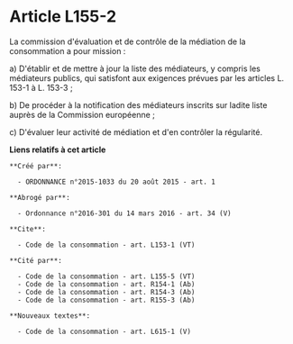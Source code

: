 # Article L155-2

La commission d'évaluation et de contrôle de la médiation de la consommation a pour mission : 

a) D'établir et de mettre à jour la liste des médiateurs, y compris les médiateurs publics, qui satisfont aux exigences
prévues par les articles L. 153-1 à L. 153-3 ; 

b) De procéder à la notification des médiateurs inscrits sur ladite liste auprès de la Commission européenne ; 

c) D'évaluer leur activité de médiation et d'en contrôler la régularité.

**Liens relatifs à cet article**

	**Créé par**:

	  - ORDONNANCE n°2015-1033 du 20 août 2015 - art. 1

	**Abrogé par**:

	  - Ordonnance n°2016-301 du 14 mars 2016 - art. 34 (V)

	**Cite**:

	  - Code de la consommation - art. L153-1 (VT)

	**Cité par**:

	  - Code de la consommation - art. L155-5 (VT)
	  - Code de la consommation - art. R154-1 (Ab)
	  - Code de la consommation - art. R154-3 (Ab)
	  - Code de la consommation - art. R155-3 (Ab)

	**Nouveaux textes**:

	  - Code de la consommation - art. L615-1 (V)
